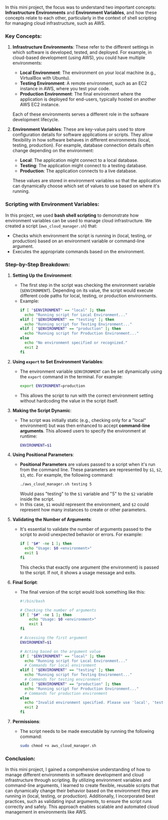 In this mini project, the focus was to understand two important concepts: **Infrastructure Environments** and **Environment Variables**, and how these concepts relate to each other, particularly in the context of shell scripting for managing cloud infrastructure, such as AWS.

### Key Concepts:

1. **Infrastructure Environments**: These refer to the different settings in which software is developed, tested, and deployed. For example, in cloud-based development (using AWS), you could have multiple environments:
   - **Local Environment**: The environment on your local machine (e.g., VirtualBox with Ubuntu).
   - **Testing Environment**: A remote environment, such as an EC2 instance in AWS, where you test your code.
   - **Production Environment**: The final environment where the application is deployed for end-users, typically hosted on another AWS EC2 instance.

   Each of these environments serves a different role in the software development lifecycle.

2. **Environment Variables**: These are key-value pairs used to store configuration details for software applications or scripts. They allow flexibility in how software behaves in different environments (local, testing, production). For example, database connection details often change depending on the environment:
   - **Local**: The application might connect to a local database.
   - **Testing**: The application might connect to a testing database.
   - **Production**: The application connects to a live database.

   These values are stored in environment variables so that the application can dynamically choose which set of values to use based on where it's running.

### Scripting with Environment Variables:

In this project, we used **bash shell scripting** to demonstrate how environment variables can be used to manage cloud infrastructure. We created a script (`aws_cloud_manager.sh`) that:
   - Checks which environment the script is running in (local, testing, or production) based on an environment variable or command-line argument.
   - Executes the appropriate commands based on the environment.

### Step-by-Step Breakdown:

1. **Setting Up the Environment**:
   - The first step in the script was checking the environment variable (`$ENVIRONMENT`). Depending on its value, the script would execute different code paths for local, testing, or production environments.
   - Example:
     ```bash
     if [ "$ENVIRONMENT" == "local" ]; then
       echo "Running script for Local Environment..."
     elif [ "$ENVIRONMENT" == "testing" ]; then
       echo "Running script for Testing Environment..."
     elif [ "$ENVIRONMENT" == "production" ]; then
       echo "Running script for Production Environment..."
     else
       echo "No environment specified or recognized."
       exit 2
     fi
     ```

2. **Using `export` to Set Environment Variables**:
   - The environment variable `$ENVIRONMENT` can be set dynamically using the `export` command in the terminal. For example:
     ```bash
     export ENVIRONMENT=production
     ```
   - This allows the script to run with the correct environment setting without hardcoding the value in the script itself.

3. **Making the Script Dynamic**:
   - The script was initially static (e.g., checking only for a "local" environment) but was then enhanced to accept **command-line arguments**. This allowed users to specify the environment at runtime:
     ```bash
     ENVIRONMENT=$1
     ```

4. **Using Positional Parameters**:
   - **Positional Parameters** are values passed to a script when it's run from the command line. These parameters are represented by `$1`, `$2`, `$3`, etc. For example, the following command:
     ```bash
     ./aws_cloud_manager.sh testing 5
     ```
     Would pass "testing" to the `$1` variable and "5" to the `$2` variable inside the script.
   - In this case, `$1` would represent the environment, and `$2` could represent how many instances to create or other parameters.

5. **Validating the Number of Arguments**:
   - It's essential to validate the number of arguments passed to the script to avoid unexpected behavior or errors. For example:
     ```bash
     if [ "$#" -ne 1 ]; then
       echo "Usage: $0 <environment>"
       exit 1
     fi
     ```
     This checks that exactly one argument (the environment) is passed to the script. If not, it shows a usage message and exits.

6. **Final Script**:
   - The final version of the script would look something like this:
     ```bash
     #!/bin/bash

     # Checking the number of arguments
     if [ "$#" -ne 1 ]; then
         echo "Usage: $0 <environment>"
         exit 1
     fi

     # Accessing the first argument
     ENVIRONMENT=$1

     # Acting based on the argument value
     if [ "$ENVIRONMENT" == "local" ]; then
       echo "Running script for Local Environment..."
       # Commands for local environment
     elif [ "$ENVIRONMENT" == "testing" ]; then
       echo "Running script for Testing Environment..."
       # Commands for testing environment
     elif [ "$ENVIRONMENT" == "production" ]; then
       echo "Running script for Production Environment..."
       # Commands for production environment
     else
       echo "Invalid environment specified. Please use 'local', 'testing', or 'production'."
       exit 2
     fi
     ```

7. **Permissions**:
   - The script needs to be made executable by running the following command:
     ```bash
     sudo chmod +x aws_cloud_manager.sh
     ```

### Conclusion:
In this mini project, I gained a comprehensive understanding of how to manage different environments in software development and cloud infrastructure through scripting. By utilizing environment variables and command-line arguments, I learned to create flexible, reusable scripts that can dynamically change their behavior based on the environment they are running in (local, testing, or production). Additionally, I incorporated best practices, such as validating input arguments, to ensure the script runs correctly and safely. This approach enables scalable and automated cloud management in environments like AWS.
